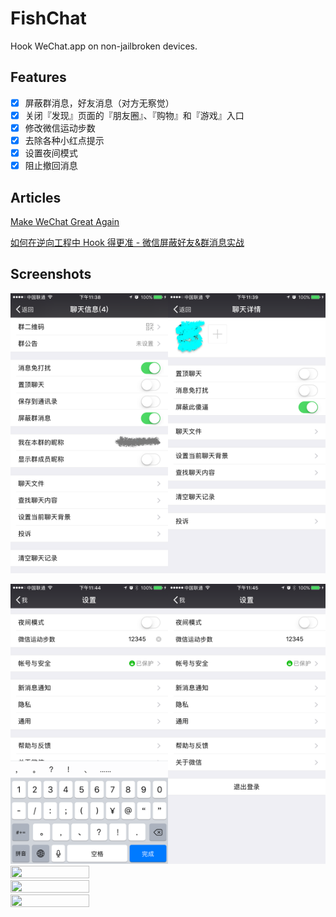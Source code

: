 # FishChat

Hook WeChat.app on non-jailbroken devices.

## Features

- [x] 屏蔽群消息，好友消息（对方无察觉）
- [x] 关闭『发现』页面的『朋友圈』、『购物』和『游戏』入口
- [x] 修改微信运动步数
- [x] 去除各种小红点提示
- [x] 设置夜间模式
- [x] 阻止撤回消息

## Articles

[Make WeChat Great Again](http://yulingtianxia.com/blog/2017/02/28/Make-WeChat-Great-Again/)

[如何在逆向工程中 Hook 得更准 - 微信屏蔽好友&群消息实战](http://yulingtianxia.com/blog/2017/03/06/How-to-hook-the-correct-method-in-reverse-engineering)

## Screenshots

<img src="Images/weichat_ignore_chatroom.PNG" width="50%" height="50%"><img src="Images/wechat_ignore_somone.PNG" width="50%" height="50%">

<img src="Images/wechat_setting_keyboard.PNG" width="50%" height="50%"><img src="Images/wechat_setting_stepcount.PNG" width="50%" height="50%">
<img src="Images/wechat_mystepcount.PNG" width="50%" height="50%">
<img src="Images/wechat_discover.PNG" width="50%" height="50%">
<img src="Images/wechat_about.PNG" width="50%" height="50%">
